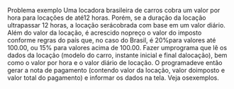 Problema exemplo
Uma locadora brasileira de carros cobra um valor por hora para locações de até12 horas. Porém, se a duração da locação ultrapassar 12 horas, a locação serácobrada com base em um valor diário. Além do valor da locação, é acrescido nopreço o valor do imposto conforme regras do país que, no caso do Brasil, é 20%para valores até 100.00, ou 15% para valores acima de 100.00. Fazer umprograma que lê os dados da locação (modelo do carro, instante inicial e final dalocação), bem como o valor por hora e o valor diário de locação. O programadeve então gerar a nota de pagamento (contendo valor da locação, valor doimposto e valor total do pagamento) e informar os dados na tela. Veja osexemplos.
